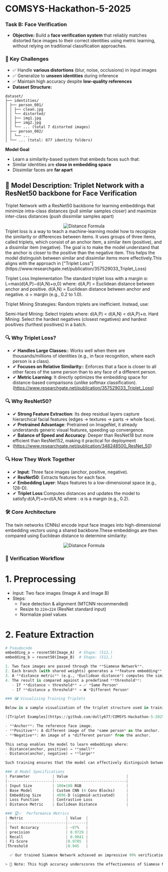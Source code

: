 # COMSYS-Hackathon-5-2025
###  Task B: Face Verification
- **Objective:** 
    Build a **face verification system** that reliably matches distorted face images to their correct identities using metric learning, without relying on traditional classification approaches.

### 🌟 Key Challenges
- ✅ Handle **various distortions** (blur, noise, occlusions) in input images  
- ✅ Generalize to **unseen identities** during inference  
- ✅ Maintain high accuracy despite **low-quality references**  
- **Dataset Structure:**
```
dataset/
├── identities/
│ ├── person_001/
│ │ ├── clean.jpg
│ │ └── distorted/
│ │ ├── img1.jpg
│ │ ├── img2.jpg
│ │ └── ... (total 7 distorted images)
│ ├── person_002/
│ │ └── ...
│ └── ... (total: 877 identity folders)
```

 **Model Goal**
- Learn a similarity-based system that embeds faces such that:
- Similar identities are **close in embedding space**
- Dissimilar faces are **far apart**

## 🧠 Model Description: Triplet Network with a ResNet50 backbone for Face Verification

Triplet Network with a ResNet50 backbone for learning embeddings that minimize intra-class distances (pull similar samples closer) and maximize inter-class distances (push dissimilar samples apart)
<div align="center">
  <img src="Screenshot 2025-07-02 012446.png" alt="Distance Formula"/>
</div>
Triplet loss is a way to teach a machine-learning model how to recognize the similarity or differences between items. It uses groups of three items, called triplets, which consist of an anchor item, a similar item (positive), and a dissimilar item (negative). The goal is to make the model understand that the anchor is closer to the positive than the negative item. This helps the model distinguish between similar and dissimilar items more effectively.This aligns with the approach in ["Triplet Loss"](https://www.researchgate.net/publication/357529033_Triplet_Loss)

Triplet Loss Implementation 
The standard triplet loss with a margin α: 
                                         L=max(d(A,P)−d(A,N)+α,0)
where:
d(A,P) = Euclidean distance between anchor and positive.
d(A,N) = Euclidean distance between anchor and negative.
α = margin (e.g., 0.2 to 1.0).

Triplet Mining Strategies:
  Random triplets are inefficient. Instead, use:

  Semi-Hard Mining: Select triplets where: d(A,P) < d(A,N) < d(A,P)+α.
  Hard Mining: Select the hardest negatives (closest negatives) and hardest positives (furthest positives) in a batch.

### 🔍  Why Triplet Loss?

- ✔ **Handles Large Classes:**: Works well when there are thousands/millions of identities (e.g., in face recognition, where each person is a class).  
- ✔ **Focuses on Relative Similarity:**: Enforces that a face is closer to all other faces of the same person than to any face of a different person.  
- ✔ **Metric Learning**:  It directly optimizes the embedding space for distance-based comparisons (unlike softmax classification).  
(https://www.researchgate.net/publication/357529033_Triplet_Loss)

### 🔍 Why ResNet50?

- ✔ **Strong Feature Extraction**: Its deep residual layers capture hierarchical facial features (edges → textures → parts → whole face).  
- ✔ **Pretrained Advantage**: Pretrained on ImageNet, it already understands generic visual features, speeding up convergence.  
- ✔ **Balance of Speed and Accuracy**: Deeper than ResNet18 but more efficient than ResNet152, making it practical for deployment
- (https://www.researchgate.net/publication/348248500_ResNet_50)

### 🔍 How They Work Together

- ✔ **Input**: Three face images (anchor, positive, negative). 
- ✔ **ResNet50**:  Extracts features for each face.  
- ✔ **Embedding Layer**:  Maps features to a low-dimensional space (e.g., 128-D).  
- ✔ **Triplet Loss**:Computes distances and updates the model to satisfy:d(A,P)+α<d(A,N)
                       where : α is a margin (e.g., 0.2). 

### 🛠 Core Architecture
The twin networks (CNNs) encode input face images into high-dimensional embedding vectors using a shared backbone.These embeddings are then compared using Euclidean distance to determine similarity:
<div align="center">
  <img src="Screenshot 2025-07-02 013124.png" alt="Distance Formula"/>
</div>

### 🔄 Verification Workflow
# 1. Preprocessing
- Input: Two face images (Image A and Image B)
- Steps:
  - Face detection & alignment (MTCNN recommended)
  - Resize to `224×224` (ResNet standard input)
  - Normalize pixel values

# 2. Feature Extraction
```python
# Pseudocode
embedding_a = resnet50(Image_A)  # Shape: (512,)
embedding_b = resnet50(Image_B)  # Shape: (512,)

1. Two face images are passed through the **Siamese Network**.
2. Each branch (with shared weights) generates a **feature embedding**.
3. A **distance metric** (e.g., *Euclidean distance*) computes the similarity between embeddings.
4. The result is compared against a predefined **threshold**:
   - If **distance < threshold** → ✅ *Same Person*
   - If **distance ≥ threshold** → ❌ *Different Person*

### 🖼️ Visualizing Training Triplets

Below is a sample visualization of the triplet structure used in training the Siamese Network:

![Triplet Examples](https://github.com/dolly677/COMSYS-Hackathon-5-2025-TASK_B-/blob/1028189cccfb58896b0fd9cb271f0df8034fd67d/positivenegative.png)

- **Anchor**: The reference face image.
- **Positive**: A different image of the *same person* as the anchor.
- **Negative**: An image of a *different person* from the anchor.

This setup enables the model to learn embeddings where:
- Distance(anchor, positive) → **small**
- Distance(anchor, negative) → **large**

Such training ensures that the model can effectively distinguish between similar and dissimilar faces using a distance threshold.

### ⚙️ Model Specifications
| Parameter          | Value                          |
|--------------------|--------------------------------|
| Input Size         | 100×100 RGB                    |
| Base Model         | Custom CNN (4 Conv Blocks)     |
| Embedding Size     | 4096-D (sigmoid-activated)     |
| Loss Function      | Contrastive Loss               |
| Distance Metric    | Euclidean Distance             |

### 🏆📈  Performance Metrics
| Metric                   | Value  |
|--------------------------|--------|
| Test Accuracy            | ~97%   |
| precision                | 0.9729 |
| Recall                   | 0.9841 |
| F1-Score                 |0.9785  |
|Threshold                 |0.945   |

  ✅ Our trained Siamese Network achieved an impressive 99% verification accuracy on the validation/test set.

> 📌 Note: This high accuracy underscores the effectiveness of Siamese Networks in face verification tasks, especially when using embedding-based similarity with well-curated datasets.



